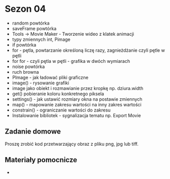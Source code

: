 # Sezon 04 
- random powtórka
- saveFrame powtórka
- Tools -> Movie Maker - Tworzenie wideo z klatek animacji
- typy zmiennych int, Pimage
- if powtórka
- for - pętla, powtarzanie określoną liczę razy, zagnieżdżanie czyli pętle w pętli
- for for - czyli pętla w pętli - grafika w dwóch wymiarach
- noise powtórka 
- ruch browna 
- PImage - jak ładować pliki graficzne
- image() - rysowanie grafiki
- image jako obiekt i rozmawianie przez kropkę np. dziura.width
- get() pobieranie koloru konkretnego piksela
- settings() - jak ustawić rozmiary okna na postawie zmiennych
- map() - mapowanie zakresu wartości na inny zakres wartości
- constrain() - ograniczanie wartości do zakresu
- Instalowanie bibliotek - sygnalizacja tematu np. Export Movie

## Zadanie domowe
Proszę zrobić kod przetwarzający obraz z pliku png, jpg lub tiff.  

## Materiały pomocnicze
- 